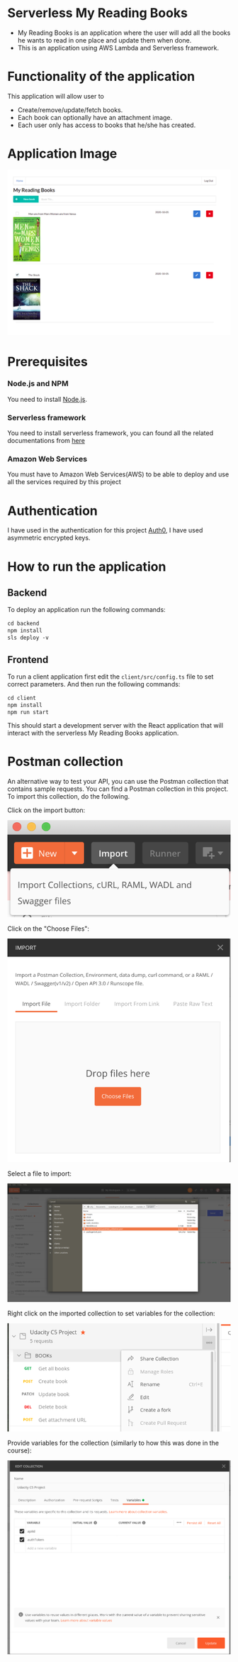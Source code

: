 # Serverless My Reading Books

- My Reading Books is an application where the user will add all the books he wants to read in one place and update them when done.
- This is an  application using AWS Lambda and Serverless framework.

# Functionality of the application

This application will allow user to 
- Create/remove/update/fetch books.
- Each book can optionally have an attachment image.
- Each user only has access to books that he/she has created.

# Application Image
![Reading books list](images/reading_books_list.png)


# Prerequisites

### Node.js and NPM
You need to  install [Node.js](https://nodejs.org/en/download/). 
### Serverless framework
You need to install serverless framework, you can found all the related documentations from [here](https://www.serverless.com/framework/docs/getting-started/) 

### Amazon Web Services
You must have to Amazon Web Services(AWS) to be able to deploy and use all the services required by this project

# Authentication 
I have used in the authentication for this project [Auth0](https://auth0.com/), I have used asymmetric encrypted keys.

# How to run the application

## Backend

To deploy an application run the following commands:

```
cd backend
npm install
sls deploy -v
```

## Frontend

To run a client application first edit the `client/src/config.ts` file to set correct parameters. And then run the following commands:

```
cd client
npm install
npm run start
```

This should start a development server with the React application that will interact with the serverless My Reading Books application.

# Postman collection

An alternative way to test your API, you can use the Postman collection that contains sample requests. You can find a Postman collection in this project. To import this collection, do the following.

Click on the import button:

![Alt text](images/import-collection-1.png?raw=true "Image 1")


Click on the "Choose Files":

![Alt text](images/import-collection-2.png?raw=true "Image 2")


Select a file to import:

![Alt text](images/import-collection-3.png?raw=true "Image 3")


Right click on the imported collection to set variables for the collection:

![Alt text](images/import-collection-4.png?raw=true "Image 4")

Provide variables for the collection (similarly to how this was done in the course):

![Alt text](images/import-collection-5.png?raw=true "Image 5")
